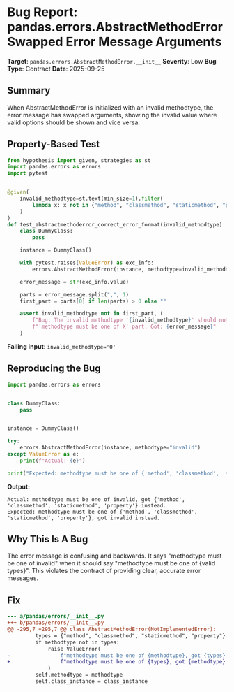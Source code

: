 # Bug Report: pandas.errors.AbstractMethodError Swapped Error Message Arguments

**Target**: `pandas.errors.AbstractMethodError.__init__`
**Severity**: Low
**Bug Type**: Contract
**Date**: 2025-09-25

## Summary

When AbstractMethodError is initialized with an invalid methodtype, the error message has swapped arguments, showing the invalid value where valid options should be shown and vice versa.

## Property-Based Test

```python
from hypothesis import given, strategies as st
import pandas.errors as errors
import pytest


@given(
    invalid_methodtype=st.text(min_size=1).filter(
        lambda x: x not in {"method", "classmethod", "staticmethod", "property"}
    )
)
def test_abstractmethoderror_correct_error_format(invalid_methodtype):
    class DummyClass:
        pass

    instance = DummyClass()

    with pytest.raises(ValueError) as exc_info:
        errors.AbstractMethodError(instance, methodtype=invalid_methodtype)

    error_message = str(exc_info.value)

    parts = error_message.split(",", 1)
    first_part = parts[0] if len(parts) > 0 else ""

    assert invalid_methodtype not in first_part, (
        f"Bug: The invalid methodtype '{invalid_methodtype}' should not be in "
        f"'methodtype must be one of X' part. Got: {error_message}"
    )
```

**Failing input**: `invalid_methodtype='0'`

## Reproducing the Bug

```python
import pandas.errors as errors


class DummyClass:
    pass


instance = DummyClass()

try:
    errors.AbstractMethodError(instance, methodtype="invalid")
except ValueError as e:
    print(f"Actual: {e}")

print("Expected: methodtype must be one of {'method', 'classmethod', 'staticmethod', 'property'}, got invalid instead.")
```

**Output:**
```
Actual: methodtype must be one of invalid, got {'method', 'classmethod', 'staticmethod', 'property'} instead.
Expected: methodtype must be one of {'method', 'classmethod', 'staticmethod', 'property'}, got invalid instead.
```

## Why This Is A Bug

The error message is confusing and backwards. It says "methodtype must be one of invalid" when it should say "methodtype must be one of {valid types}". This violates the contract of providing clear, accurate error messages.

## Fix

```diff
--- a/pandas/errors/__init__.py
+++ b/pandas/errors/__init__.py
@@ -295,7 +295,7 @@ class AbstractMethodError(NotImplementedError):
         types = {"method", "classmethod", "staticmethod", "property"}
         if methodtype not in types:
             raise ValueError(
-                f"methodtype must be one of {methodtype}, got {types} instead."
+                f"methodtype must be one of {types}, got {methodtype} instead."
             )
         self.methodtype = methodtype
         self.class_instance = class_instance
```